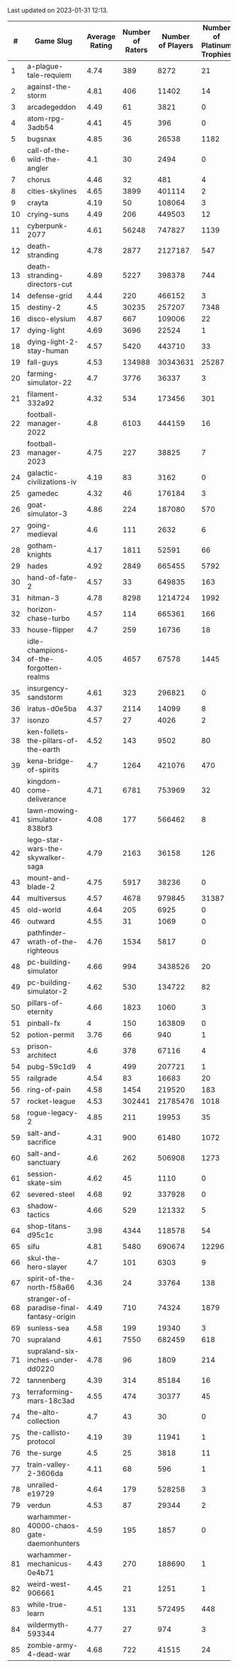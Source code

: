 Last updated on 2023-01-31 12:13.


|#|Game Slug|Average Rating|Number of Raters|Number of Players|Number of Platinum Trophies|Max Rarity (%)|
|---|---|---|---|---|---|---|
|1|a-plague-tale-requiem|4.74|389|8272|21|92|
|2|against-the-storm|4.81|406|11402|14|38|
|3|arcadegeddon|4.49|61|3821|0|90|
|4|atom-rpg-3adb54|4.41|45|396|0|98|
|5|bugsnax|4.85|36|26538|1182|97|
|6|call-of-the-wild-the-angler|4.1|30|2494|0|64|
|7|chorus|4.46|32|481|4|87|
|8|cities-skylines|4.65|3899|401114|2|71|
|9|crayta|4.19|50|108064|3|23|
|10|crying-suns|4.49|206|449503|12|66|
|11|cyberpunk-2077|4.61|56248|747827|1139|65|
|12|death-stranding|4.78|2877|2127187|547|91|
|13|death-stranding-directors-cut|4.89|5227|398378|744|91|
|14|defense-grid|4.44|220|466152|3|80|
|15|destiny-2|4.5|30235|257207|7348|94|
|16|disco-elysium|4.87|667|109006|22|28|
|17|dying-light|4.69|3696|22524|1|95|
|18|dying-light-2-stay-human|4.57|5420|443710|33|7|
|19|fall-guys|4.53|134988|30343631|25287|1|
|20|farming-simulator-22|4.7|3776|36337|3|77|
|21|filament-332a92|4.32|534|173456|301|93|
|22|football-manager-2022|4.8|6103|444159|16|49|
|23|football-manager-2023|4.75|227|38825|7|79|
|24|galactic-civilizations-iv|4.19|83|3162|0|79|
|25|gamedec|4.32|46|176184|3|27|
|26|goat-simulator-3|4.86|224|187080|570|92|
|27|going-medieval|4.6|111|2632|6|68|
|28|gotham-knights|4.17|1811|52591|66|26|
|29|hades|4.92|2849|665455|5792|89|
|30|hand-of-fate-2|4.57|33|649835|163|72|
|31|hitman-3|4.78|8298|1214724|1992|47|
|32|horizon-chase-turbo|4.57|114|665361|166|88|
|33|house-flipper|4.7|259|16736|18|94|
|34|idle-champions-of-the-forgotten-realms|4.05|4657|67578|1445|2|
|35|insurgency-sandstorm|4.61|323|296821|0|5|
|36|iratus-d0e5ba|4.37|2114|14099|8|85|
|37|isonzo|4.57|27|4026|2|57|
|38|ken-follets-the-pillars-of-the-earth|4.52|143|9502|80|44|
|39|kena-bridge-of-spirits|4.7|1264|421076|470|94|
|40|kingdom-come-deliverance|4.71|6781|753969|32|30|
|41|lawn-mowing-simulator-838bf3|4.08|177|566462|8|84|
|42|lego-star-wars-the-skywalker-saga|4.79|2163|36158|126|97|
|43|mount-and-blade-2|4.75|5917|38236|0|27|
|44|multiversus|4.57|4678|979845|31387|75|
|45|old-world|4.64|205|6925|0|83|
|46|outward|4.55|31|1069|0|73|
|47|pathfinder-wrath-of-the-righteous|4.76|1534|5817|0|51|
|48|pc-building-simulator|4.66|994|3438526|20|48|
|49|pc-building-simulator-2|4.62|530|134722|82|75|
|50|pillars-of-eternity|4.66|1823|1060|3|81|
|51|pinball-fx|4|150|163809|0|85|
|52|potion-permit|3.76|66|940|1|98|
|53|prison-architect|4.6|378|67116|4|29|
|54|pubg-59c1d9|4|499|207721|1|74|
|55|railgrade|4.54|83|16683|20|98|
|56|ring-of-pain|4.58|1454|219520|183|96|
|57|rocket-league|4.53|302441|21785476|1018|78|
|58|rogue-legacy-2|4.85|211|19953|35|4|
|59|salt-and-sacrifice|4.31|900|61480|1072|91|
|60|salt-and-sanctuary|4.6|262|506908|1273|83|
|61|session-skate-sim|4.62|45|1110|0|27|
|62|severed-steel|4.68|92|337928|0|17|
|63|shadow-tactics|4.66|529|121332|5|5|
|64|shop-titans-d95c1c|3.98|4344|118578|54|97|
|65|sifu|4.81|5480|690674|12296|97|
|66|skul-the-hero-slayer|4.7|101|6303|9|94|
|67|spirit-of-the-north-f58a66|4.36|24|33764|138|65|
|68|stranger-of-paradise-final-fantasy-origin|4.49|710|74324|1879|98|
|69|sunless-sea|4.58|199|19340|3|36|
|70|supraland|4.61|7550|682459|618|99|
|71|supraland-six-inches-under-dd0220|4.78|96|1809|214|99|
|72|tannenberg|4.39|314|85184|16|88|
|73|terraforming-mars-18c3ad|4.55|474|30377|45|44|
|74|the-alto-collection|4.7|43|30|0|7|
|75|the-callisto-protocol|4.19|39|11941|1|5|
|76|the-surge|4.5|25|3818|11|94|
|77|train-valley-2-3606da|4.11|68|596|1|89|
|78|unrailed-e19729|4.64|179|528258|3|9|
|79|verdun|4.53|87|29344|2|76|
|80|warhammer-40000-chaos-gate-daemonhunters|4.59|195|1857|0|5|
|81|warhammer-mechanicus-0e4b71|4.43|270|188690|1|25|
|82|weird-west-906661|4.45|21|1251|1|85|
|83|while-true-learn|4.51|131|572495|448|93|
|84|wildermyth-593344|4.77|27|974|3|19|
|85|zombie-army-4-dead-war|4.68|722|41515|24|67|
